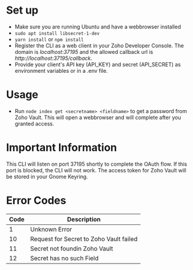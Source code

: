 # Set up
- Make sure you are running Ubuntu and have a webbrowser installed
- `sudo apt install libsecret-1-dev`
- `yarn install` or `npm install`
- Register the CLI as a web client in your Zoho Developer Console. The domain is *localhost:37195* and the allowed callback url is *http://localhost:37195/callback*.
- Provide your client's API key (API_KEY) and secret (API_SECRET) as environment variables or in a .env file.

# Usage
- Run `node index get <secretname> <fieldname>` to get a password from Zoho Vault. This will open a webbrowser and will complete after you granted access.

# Important Information
This CLI will listen on port 37195 shortly to complete the OAuth flow. If this port is blocked, the CLI will not work.
The access token for Zoho Vault will be stored in your Gnome Keyring.

# Error Codes
| Code | Description |
| ---- | ----------- |
| 1    | Unknown Error |
| 10   | Request for Secret to Zoho Vault failed |
| 11   | Secret not foundin Zoho Vault |
| 12   | Secret has no such Field |